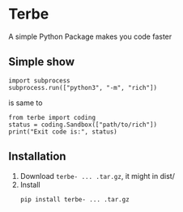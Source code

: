 # Terbe
A simple Python Package makes you code faster


## Simple show

```python3
import subprocess
subprocess.run(["python3", "-m", "rich"])
```

is same to 

```python3
from terbe import coding
status = coding.Sandbox(["path/to/rich"])
print("Exit code is:", status)
```

## Installation

1. Download `terbe- ... .tar.gz`, it might in dist/
2. Install
   ```bash
   pip install terbe- ... .tar.gz
   ```
